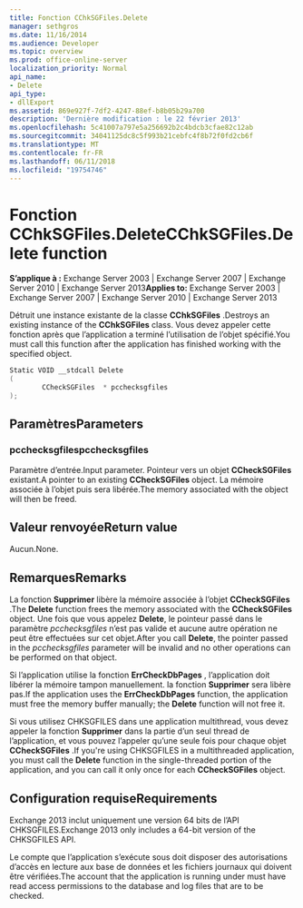 ```yaml
---
title: Fonction CChkSGFiles.Delete
manager: sethgros
ms.date: 11/16/2014
ms.audience: Developer
ms.topic: overview
ms.prod: office-online-server
localization_priority: Normal
api_name:
- Delete
api_type:
- dllExport
ms.assetid: 869e927f-7df2-4247-88ef-b8b05b29a700
description: 'Dernière modification : le 22 février 2013'
ms.openlocfilehash: 5c41007a797e5a256692b2c4bdcb3cfae82c12ab
ms.sourcegitcommit: 34041125dc8c5f993b21cebfc4f8b72f0fd2cb6f
ms.translationtype: MT
ms.contentlocale: fr-FR
ms.lasthandoff: 06/11/2018
ms.locfileid: "19754746"
---
```

# <a name="cchksgfilesdelete-function"></a><span data-ttu-id="0eea2-103">Fonction CChkSGFiles.Delete</span><span class="sxs-lookup"><span data-stu-id="0eea2-103">CChkSGFiles.Delete function</span></span>

<span data-ttu-id="0eea2-104">**S’applique à :** Exchange Server 2003 | Exchange Server 2007 | Exchange Server 2010 | Exchange Server 2013</span><span class="sxs-lookup"><span data-stu-id="0eea2-104">**Applies to:** Exchange Server 2003 | Exchange Server 2007 | Exchange Server 2010 | Exchange Server 2013</span></span>
  
<span data-ttu-id="0eea2-105">Détruit une instance existante de la classe **CChkSGFiles** .</span><span class="sxs-lookup"><span data-stu-id="0eea2-105">Destroys an existing instance of the **CChkSGFiles** class.</span></span> <span data-ttu-id="0eea2-106">Vous devez appeler cette fonction après que l’application a terminé l’utilisation de l’objet spécifié.</span><span class="sxs-lookup"><span data-stu-id="0eea2-106">You must call this function after the application has finished working with the specified object.</span></span> 
  
```cs
Static VOID __stdcall Delete 
(
        CCheckSGFiles  * pcchecksgfiles
);

```

## <a name="parameters"></a><span data-ttu-id="0eea2-107">Paramètres</span><span class="sxs-lookup"><span data-stu-id="0eea2-107">Parameters</span></span>

### <a name="pcchecksgfiles"></a><span data-ttu-id="0eea2-108">pcchecksgfiles</span><span class="sxs-lookup"><span data-stu-id="0eea2-108">pcchecksgfiles</span></span> 
  
<span data-ttu-id="0eea2-109">Paramètre d’entrée.</span><span class="sxs-lookup"><span data-stu-id="0eea2-109">Input parameter.</span></span> <span data-ttu-id="0eea2-110">Pointeur vers un objet **CCheckSGFiles** existant.</span><span class="sxs-lookup"><span data-stu-id="0eea2-110">A pointer to an existing **CCheckSGFiles** object.</span></span> <span data-ttu-id="0eea2-111">La mémoire associée à l’objet puis sera libérée.</span><span class="sxs-lookup"><span data-stu-id="0eea2-111">The memory associated with the object will then be freed.</span></span> 
    
## <a name="return-value"></a><span data-ttu-id="0eea2-112">Valeur renvoyée</span><span class="sxs-lookup"><span data-stu-id="0eea2-112">Return value</span></span>

<span data-ttu-id="0eea2-113">Aucun.</span><span class="sxs-lookup"><span data-stu-id="0eea2-113">None.</span></span>
  
## <a name="remarks"></a><span data-ttu-id="0eea2-114">Remarques</span><span class="sxs-lookup"><span data-stu-id="0eea2-114">Remarks</span></span>

<span data-ttu-id="0eea2-115">La fonction **Supprimer** libère la mémoire associée à l’objet **CCheckSGFiles** .</span><span class="sxs-lookup"><span data-stu-id="0eea2-115">The **Delete** function frees the memory associated with the **CCheckSGFiles** object.</span></span> <span data-ttu-id="0eea2-116">Une fois que vous appelez **Delete**, le pointeur passé dans le paramètre *pcchecksgfiles* n’est pas valide et aucune autre opération ne peut être effectuées sur cet objet.</span><span class="sxs-lookup"><span data-stu-id="0eea2-116">After you call **Delete**, the pointer passed in the  *pcchecksgfiles*  parameter will be invalid and no other operations can be performed on that object.</span></span> 
  
<span data-ttu-id="0eea2-117">Si l’application utilise la fonction **ErrCheckDbPages** , l’application doit libérer la mémoire tampon manuellement. la fonction **Supprimer** sera libère pas.</span><span class="sxs-lookup"><span data-stu-id="0eea2-117">If the application uses the **ErrCheckDbPages** function, the application must free the memory buffer manually; the **Delete** function will not free it.</span></span> 
  
<span data-ttu-id="0eea2-118">Si vous utilisez CHKSGFILES dans une application multithread, vous devez appeler la fonction **Supprimer** dans la partie d’un seul thread de l’application, et vous pouvez l’appeler qu’une seule fois pour chaque objet **CCheckSGFiles** .</span><span class="sxs-lookup"><span data-stu-id="0eea2-118">If you're using CHKSGFILES in a multithreaded application, you must call the **Delete** function in the single-threaded portion of the application, and you can call it only once for each **CCheckSGFiles** object.</span></span> 
  
## <a name="requirements"></a><span data-ttu-id="0eea2-119">Configuration requise</span><span class="sxs-lookup"><span data-stu-id="0eea2-119">Requirements</span></span>

<span data-ttu-id="0eea2-120">Exchange 2013 inclut uniquement une version 64 bits de l’API CHKSGFILES.</span><span class="sxs-lookup"><span data-stu-id="0eea2-120">Exchange 2013 only includes a 64-bit version of the CHKSGFILES API.</span></span>
  
<span data-ttu-id="0eea2-121">Le compte que l’application s’exécute sous doit disposer des autorisations d’accès en lecture aux base de données et les fichiers journaux qui doivent être vérifiées.</span><span class="sxs-lookup"><span data-stu-id="0eea2-121">The account that the application is running under must have read access permissions to the database and log files that are to be checked.</span></span>
  

